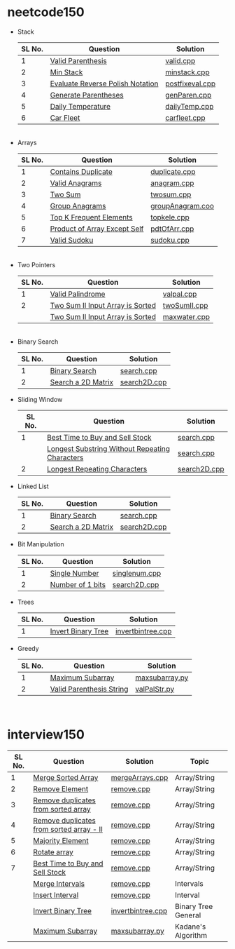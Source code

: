 # neetcode150

<ul>
  <li>Stack</li>
  <table>
  <thead>
    <tr>
      <th>SL No.</th>
      <th>Question</th>
      <th>Solution</th>
    </tr>
  </thead>
  <tbody>
    <tr>
      <td>1</td>
      <td><a href="https://leetcode.com/problems/valid-parentheses/description/">Valid Parenthesis</td>
      <td><a href="https://github.com/jatulya/leetcode/blob/master/neetcode150/stack/valid.cpp">valid.cpp</td>
    </tr>
    <tr>
      <td>2</td>
      <td><a href="https://leetcode.com/problems/min-stack/description/">Min Stack</td>
      <td><a href="https://github.com/jatulya/leetcode/blob/master/neetcode150/stack/minstack.cpp">minstack.cpp</td>
    </tr>
    <tr>
      <td>3</td>
      <td><a href="https://leetcode.com/problems/evaluate-reverse-polish-notation/description/">Evaluate Reverse Polish Notation</td>
      <td><a href="https://github.com/jatulya/leetcode/blob/master/neetcode150/stack/postfixeval">postfixeval.cpp</td>
    </tr>
    <tr>
      <td>4</td>
      <td><a href="https://leetcode.com/problems/generate-parentheses/description/">Generate Parentheses</td>
      <td><a href="https://github.com/jatulya/leetcode/blob/master/neetcode150/stack/genParen.cpp">genParen.cpp</td>
    </tr>
    <tr>
      <td>5</td>
      <td><a href="https://leetcode.com/problems/daily-temperatures/description/">Daily Temperature</td>
      <td><a href="https://github.com/jatulya/leetcode/blob/master/neetcode150/stack/dailyTemp.cpp">dailyTemp.cpp</td>
    </tr>
    <tr>
      <td>6</td>
      <td><a href="https://leetcode.com/problems/car-fleet/description/">Car Fleet</td>
      <td><a href="https://github.com/jatulya/leetcode/blob/master/neetcode150/stack/carfleet.cpp">carfleet.cpp</td>
    </tr>
  </tbody>
  </table>
  <br>
  <li>Arrays</li>
  <table>
  <thead>
    <tr>
      <th>SL No.</th>
      <th>Question</th>
      <th>Solution</th>
    </tr>
  </thead>
  <tbody>
    <tr>
      <td>1</td>
      <td><a href="https://leetcode.com/problems/contains-duplicate/description/">Contains Duplicate</td>
      <td><a href="https://github.com/jatulya/leetcode/blob/master/neetcode150/array/duplicate.cpp">duplicate.cpp</td>
    </tr>
    <tr>
      <td>2</td>
      <td><a href="https://leetcode.com/problems/valid-anagrams/description/">Valid Anagrams</td>
      <td><a href="https://github.com/jatulya/leetcode/blob/master/neetcode150/array/anagram.cpp">anagram.cpp</td>
    </tr>
    <tr>
      <td>3</td>
      <td><a href="https://leetcode.com/problems/two-sum/description/">Two Sum</td>
      <td><a href="https://github.com/jatulya/leetcode/blob/master/neetcode150/array/twosum.cpp">twosum.cpp</td>
    </tr>
    <tr>
      <td>4</td>
      <td><a href="https://leetcode.com/problems/group-anagrams/description/">Group Anagrams</td>
      <td><a href="https://github.com/jatulya/leetcode/blob/master/neetcode150/array/groupAnagram.cpp">groupAnagram.coo</td>
    </tr>
    <tr>
      <td>5</td>
      <td><a href="https://leetcode.com/problems/top-k-frequent-elements/description/">Top K Frequent Elements</td>
      <td><a href="https://github.com/jatulya/leetcode/blob/master/neetcode150/array/topkele.cpp">topkele.cpp</td>
    </tr>
    <tr>
      <td>6</td>
      <td><a href="https://leetcode.com/problems/product-of-array-except-self/description/">Product of Array Except Self</td>
      <td><a href="https://github.com/jatulya/leetcode/blob/master/neetcode150/array/pdtOfArr.cpp">pdtOfArr.cpp</td>
    </tr>
     <tr>
      <td>7</td>
      <td><a href="https://leetcode.com/problems/valid-sudoku/description/">Valid Sudoku</td>
      <td><a href="https://github.com/jatulya/leetcode/blob/master/neetcode150/array/sudoku.cpp">sudoku.cpp</td>
    </tr>
  </tbody>
</table> <br>
 <li>Two Pointers</li>
  <table>
  <thead>
    <tr>
      <th>SL No.</th>
      <th>Question</th>
      <th>Solution</th>
    </tr>
  </thead>
  <tbody>
    <tr>
      <td>1</td>
      <td><a href="https://leetcode.com/problems/valid-palindrome/description/">Valid Palindrome</td>
      <td><a href="https://github.com/jatulya/leetcode/blob/master/neetcode150/array/valpal.cpp">valpal.cpp</td>
    </tr>
    <tr>
      <td>2</td>
      <td><a href="https://leetcode.com/problems/two-sum-ii-input-array-is-sorted/description/">Two Sum II Input Array is Sorted</td>
      <td><a href="https://github.com/jatulya/leetcode/blob/master/neetcode150/array/twoSumII.cpp">twoSumII.cpp</td>
    </tr>
    <tr>
      <td></td>
      <td><a href="https://leetcode.com/problems/two-sum-ii-input-array-is-sorted/description/">Two Sum II Input Array is Sorted</td>
      <td><a href="https://github.com/jatulya/leetcode/blob/master/neetcode150/array/maxwater.cpp">maxwater.cpp</td>
    </tr>
  </tbody>
</table> <br>
<li>Binary Search</li>
  <table>
  <thead>
    <tr>
      <th>SL No.</th>
      <th>Question</th>
      <th>Solution</th>
    </tr>
  </thead>
  <tbody>
    <tr>
      <td>1</td>
      <td><a href="https://leetcode.com/problems/binary-search/description/">Binary Search</td>
      <td><a href="https://github.com/jatulya/leetcode/blob/master/neetcode150/array/search.cpp">search.cpp</td>
    </tr>
    <tr>
      <td>2</td>
      <td><a href="https://leetcode.com/problems/search-a-2d-matrix/description/">Search a 2D Matrix</td>
      <td><a href="https://github.com/jatulya/leetcode/blob/master/neetcode150/array/search2D.cpp">search2D.cpp</td>
    </tr>
  </tbody>
</table>
<li>Sliding Window</li>
  <table>
  <thead>
    <tr>
      <th>SL No.</th>
      <th>Question</th>
      <th>Solution</th>
    </tr>
  </thead>
  <tbody>
    <tr>
      <td>1</td>
      <td><a href="https://leetcode.com/problems/best-time-to-buy-and-sell-stock/description/">Best Time to Buy and Sell Stock</td>
      <td><a href="https://github.com/jatulya/leetcode/blob/master/neetcode150/array/search.cpp">search.cpp</td>
    </tr>
    <tr>
      <td></td>
      <td><a href="https://leetcode.com/problems/longest-substring-without-repeating-characters/description/">Longest Substring Without Repeating Characters</td>
      <td><a href="https://github.com/jatulya/leetcode/blob/master/neetcode150/array/search.cpp">search.cpp</td>
    </tr>
    <tr>
      <td>2</td>
      <td><a href="https://leetcode.com/problems/longest-repeating-characters/description/">Longest Repeating Characters</td>
      <td><a href="https://github.com/jatulya/leetcode/blob/master/neetcode150/array/search2D.cpp">search2D.cpp</td>
    </tr>
  </tbody>
</table>
<li>Linked List</li>
  <table>
  <thead>
    <tr>
      <th>SL No.</th>
      <th>Question</th>
      <th>Solution</th>
    </tr>
  </thead>
  <tbody>
    <tr>
      <td>1</td>
      <td><a href="https://leetcode.com/problems/binary-search/description/">Binary Search</td>
      <td><a href="https://github.com/jatulya/leetcode/blob/master/neetcode150/array/search.cpp">search.cpp</td>
    </tr>
    <tr>
      <td>2</td>
      <td><a href="https://leetcode.com/problems/search-a-2d-matrix/description/">Search a 2D Matrix</td>
      <td><a href="https://github.com/jatulya/leetcode/blob/master/neetcode150/array/search2D.cpp">search2D.cpp</td>
    </tr>
  </tbody>
</table>
<li>Bit Manipulation</li>
  <table>
  <thead>
    <tr>
      <th>SL No.</th>
      <th>Question</th>
      <th>Solution</th>
    </tr>
  </thead>
  <tbody>
    <tr>
      <td>1</td>
      <td><a href="https://leetcode.com/problems/single-number/description/">Single Number</td>
      <td><a href="https://github.com/jatulya/leetcode/blob/master/neetcode150/bit_manipulation/singlenum.cpp">singlenum.cpp</td>
    </tr>
    <tr>
      <td>2</td>
      <td><a href="https://leetcode.com/problems/number-of-1-bits/description/">Number of 1 bits</td>
      <td><a href="https://github.com/jatulya/leetcode/blob/master/neetcode150/array/search2D.cpp">search2D.cpp</td>
    </tr>
  </tbody>
</table>
<li>Trees</li>
  <table>
  <thead>
    <tr>
      <th>SL No.</th>
      <th>Question</th>
      <th>Solution</th>
    </tr>
  </thead>
  <tbody>
   <tr>
      <td>1</td>
      <td><a href="https://leetcode.com/problems/maximum-subarray/invert-binary-tree/">Invert Binary Tree</td>
      <td><a href="https://github.com/jatulya/leetcode/blob/master/neetcode150/trees/invertbintree.cpp">invertbintree.cpp</td>
   </tr>
  </tbody>
</table>
<li>Greedy</li>
  <table>
  <thead>
    <tr>
      <th>SL No.</th>
      <th>Question</th>
      <th>Solution</th>
    </tr>
  </thead>
  <tbody>
   <tr>
      <td>1</td>
      <td><a href="https://leetcode.com/problems/maximum-subarray/description/">Maximum Subarray</td>
      <td><a href="https://github.com/jatulya/leetcode/blob/master/neetcode/greedy/maxsubarray.py">maxsubarray.py</td>
    </tr>
    <tr>
      <td>2</td>
      <td><a href="https://leetcode.com/problems/valid-parenthesis-string/description/">Valid Parenthesis String</td>
      <td><a href="https://github.com/jatulya/leetcode/blob/master/neetcode150/greedy/valPalStr.py">valPalStr.py</td>
    </tr>
  </tbody>
</table>
</ul>
<br>
        
# interview150

<table>
  <thead>
    <tr>
      <th>SL No.</th>
      <th>Question</th>
      <th>Solution</th>
      <th>Topic</th>
    </tr>
  </thead>
  <tbody>
    <tr>
      <td>1</td>
      <td><a href="https://leetcode.com/problems/merge-sorted-array/description/">Merge Sorted Array</td>
      <td><a href="https://github.com/jatulya/leetcode/blob/master/interview150/mergeArrays.cpp">mergeArrays.cpp</td>
      <td>Array/String</td>
    </tr>
    <tr>
      <td>2</td>
      <td><a href="https://leetcode.com/problems/remove-element/description/">Remove Element</td>
      <td><a href="https://github.com/jatulya/leetcode/blob/master/interview150/remove.cpp">remove.cpp</td>
      <td>Array/String</td>
    </tr>
    <tr>
      <td>3</td>
      <td><a href="https://leetcode.com/problems/remove-duplicates-from-sorted-array/description/">Remove duplicates from sorted array</td>
      <td><a href="https://github.com/jatulya/leetcode/blob/master/interview150/remove.cpp">remove.cpp</td>
      <td>Array/String</td>
    </tr>
    <tr>
      <td>4</td>
      <td><a href="https://leetcode.com/problems/remove-duplicates-from-sorted-array-ii/description/">Remove duplicates from sorted array - II</td>
      <td><a href="https://github.com/jatulya/leetcode/blob/master/interview150/remove.cpp">remove.cpp</td>
      <td>Array/String</td>
    </tr>
    <tr>
      <td>5</td>
      <td><a href="https://leetcode.com/problems/majority-element/description/">Majority Element</td>
      <td><a href="https://github.com/jatulya/leetcode/blob/master/interview150/remove.cpp">remove.cpp</td>
      <td>Array/String</td>
    </tr>
    <tr>
      <td>6</td>
      <td><a href="https://leetcode.com/problems/rotate-array/description/">Rotate array</td>
      <td><a href="https://github.com/jatulya/leetcode/blob/master/interview150/remove.cpp">remove.cpp</td>
      <td>Array/String</td>
    </tr>
    <tr>
      <td>7</td>
      <td><a href="https://leetcode.com/problems/best-time-to-buy-and-sell-stock/description/">Best Time to Buy and Sell Stock</td>
      <td><a href="https://github.com/jatulya/leetcode/blob/master/interview150/remove.cpp">remove.cpp</td>
      <td>Array/String</td>
    </tr>
    <tr>
      <td></td>
      <td><a href="https://leetcode.com/problems/merge-intervals/description/">Merge Intervals</td>
      <td><a href="https://github.com/jatulya/leetcode/blob/master/interview150/remove.cpp">remove.cpp</td>
      <td>Intervals</td>
    </tr>
    <tr>
      <td></td>
      <td><a href="https://leetcode.com/problems/insert-interval/description/">Insert Interval</td>
      <td><a href="https://github.com/jatulya/leetcode/blob/master/interview150/remove.cpp">remove.cpp</td>
      <td>Interval</td>
    </tr>
    <tr>
      <td></td>
      <td><a href="https://leetcode.com/problems/maximum-subarray/invert-binary-tree/">Invert Binary Tree</td>
      <td><a href="https://github.com/jatulya/leetcode/blob/master/neetcode150/trees/invertbintree.cpp">invertbintree.cpp</td>
      <td>Binary Tree General</td>
    </tr>
    <tr>
      <td></td>
      <td><a href="https://leetcode.com/problems/maximum-subarray/description/">Maximum Subarray</td>
      <td><a href="https://github.com/jatulya/leetcode/blob/master/neetcode/greedy/maxsubarray.py">maxsubarray.py</td>
      <td>Kadane's Algorithm</td>
    </tr>
  </tbody>
</table> 


